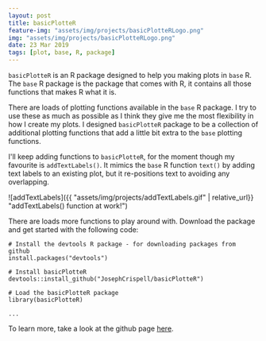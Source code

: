 ```yaml
---
layout: post
title: basicPlotteR
feature-img: "assets/img/projects/basicPlotteRLogo.png"
img: "assets/img/projects/basicPlotteRLogo.png"
date: 23 Mar 2019
tags: [plot, base, R, package]
---
```


`basicPlotteR` is an R package designed to help you making plots in `base` R. The `base` R package is the package that comes with R, it contains all those functions that makes R what it is.

There are loads of plotting functions available in the `base` R package. I try to use these as much as possible as I think they give me the most flexibility in how I create my plots. I designed `basicPlotteR` package to be a collection of additional plotting functions that add a little bit extra to the `base` plotting functions.

I'll keep adding functions to `basicPlotteR`, for the moment though my favourite is `addTextLabels()`. It mimics the `base` R function `text()` by adding text labels to an existing plot, but it re-positions text to avoiding any overlapping.

![addTextLabels]({{ "assets/img/projects/addTextLabels.gif" | relative_url}} "addTextLabels() function at work!")

There are loads more functions to play around with. Download the package and get started with the following code:

    # Install the devtools R package - for downloading packages from github
    install.packages("devtools")

    # Install basicPlotteR
    devtools::install_github("JosephCrispell/basicPlotteR")

    # Load the basicPlotteR package
    library(basicPlotteR)

    ...

To learn more, take a look at the github page [here](https://github.com/JosephCrispell/basicPlotteR).